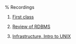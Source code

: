 % Recordings

1. [First class](https://media.heanet.ie/page/3a469c8cec014a819aa4b3930cf1c9a3)

2. [Review of RDBMS](https://media.heanet.ie/page/2927e09d137949cb9b512a7a2b9b37c1)

3. [Infrastructure, Intro to UNIX](https://media.heanet.ie/page/8b9c49bac5e54adb8c645c29c422aaf1)

